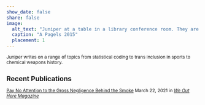 ```yaml
---
show_date: false
share: false
image:
  alt_text: "Juniper at a table in a library conference room. They are sitting at the far end, looking across the table at the camera, the table top is pale green with brown trim, the walls are white and plain, with two light fixtures on the walls aiming upwards. Juniper is wearing a long sleeve dress shirt (white with light grey specks), black suspenders, and a blue white and black bow tie. Their hair is relatively short, tapered down to a bizz near their ears, but shaggy and a little mullet-like. They are writing with a black pen in a small notebook and are flanked by propped open text books, a laptop, and a mason jar of water. They are staring at the camera smizing and smirking." 
  caption: "A Pagels 2015"
  placement: 1
---
```


<small>
 
Juniper writes on a range of topics from statistical coding to trans inclusion in sports to chemical weapons history.  

## Recent Publications

[Pay No Attention to the Gross Negligence Behind the Smoke](https://www.weouthere.net/2021/03/pay-no-attention-to-the-gross-negligence-behind-the-smoke) March 22, 2021 in _[We Out Here Magazine](https://www.weouthere.net/)_

 
</small>